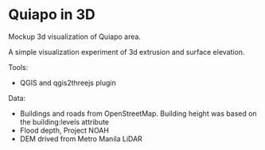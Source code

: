 Quiapo in 3D
===============

Mockup 3d visualization of Quiapo area.

A simple visualization experiment of 3d extrusion and surface elevation.

Tools:

 * QGIS and qgis2threejs plugin
 
Data:

 * Buildings and roads from OpenStreetMap. Building height was based on the building:levels attribute
 * Flood depth, Project NOAH
 * DEM drived from Metro Manila LiDAR 
 

